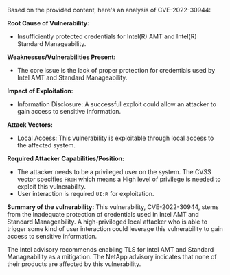 Based on the provided content, here's an analysis of CVE-2022-30944:

**Root Cause of Vulnerability:**
*   Insufficiently protected credentials for Intel(R) AMT and Intel(R) Standard Manageability.

**Weaknesses/Vulnerabilities Present:**
*   The core issue is the lack of proper protection for credentials used by Intel AMT and Standard Manageability.

**Impact of Exploitation:**
*   Information Disclosure: A successful exploit could allow an attacker to gain access to sensitive information.

**Attack Vectors:**
*   Local Access: This vulnerability is exploitable through local access to the affected system.
    
**Required Attacker Capabilities/Position:**
*   The attacker needs to be a privileged user on the system. The CVSS vector specifies `PR:H` which means a High level of privilege is needed to exploit this vulnerability.
*   User interaction is required `UI:R` for exploitation.

**Summary of the vulnerability:**
This vulnerability, CVE-2022-30944, stems from the inadequate protection of credentials used in Intel AMT and Standard Manageability. A high-privileged local attacker who is able to trigger some kind of user interaction could leverage this vulnerability to gain access to sensitive information.

The Intel advisory recommends enabling TLS for Intel AMT and Standard Manageability as a mitigation.
The NetApp advisory indicates that none of their products are affected by this vulnerability.